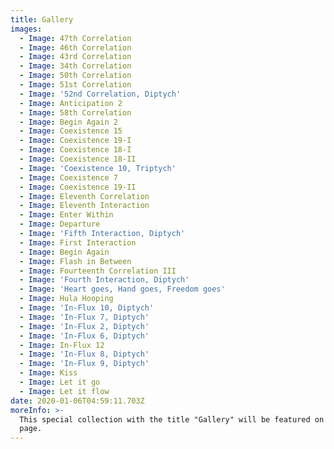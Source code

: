 ```yaml
---
title: Gallery
images:
  - Image: 47th Correlation
  - Image: 46th Correlation
  - Image: 43rd Correlation
  - Image: 34th Correlation
  - Image: 50th Correlation
  - Image: 51st Correlation
  - Image: '52nd Correlation, Diptych'
  - Image: Anticipation 2
  - Image: 58th Correlation
  - Image: Begin Again 2
  - Image: Coexistence 15
  - Image: Coexistence 19-I
  - Image: Coexistence 18-I
  - Image: Coexistence 18-II
  - Image: 'Coexistence 10, Triptych'
  - Image: Coexistence 7
  - Image: Coexistence 19-II
  - Image: Eleventh Correlation
  - Image: Eleventh Interaction
  - Image: Enter Within
  - Image: Departure
  - Image: 'Fifth Interaction, Diptych'
  - Image: First Interaction
  - Image: Begin Again
  - Image: Flash in Between
  - Image: Fourteenth Correlation III
  - Image: 'Fourth Interaction, Diptych'
  - Image: 'Heart goes, Hand goes, Freedom goes'
  - Image: Hula Hooping
  - Image: 'In-Flux 10, Diptych'
  - Image: 'In-Flux 7, Diptych'
  - Image: 'In-Flux 2, Diptych'
  - Image: 'In-Flux 6, Diptych'
  - Image: In-Flux 12
  - Image: 'In-Flux 8, Diptych'
  - Image: 'In-Flux 9, Diptych'
  - Image: Kiss
  - Image: Let it go
  - Image: Let it flow
date: 2020-01-06T04:59:11.703Z
moreInfo: >-
  This special collection with the title "Gallery" will be featured on the first
  page.
---
```


